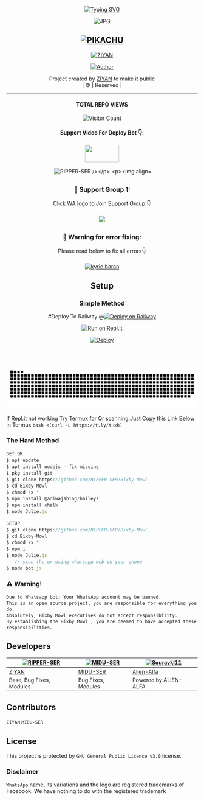 <!---------- Typing SVG ---------->
<p align="center">
    <a href="https://avatars.githubusercontent.com/u/85664936?v=4">
        <img
            src="https://readme-typing-svg.herokuapp.com?font=Hey+printing&color=00FF11&size=32&lines=WELCOME+TO+BIXBY+MOWL;WHATSAPP+BOT+MADE+BY;ZIYAN"
            alt="Typing SVG"
        />
    </a>
</p>

<div align="center">
<img src="https://telegra.ph/file/87ed138f87a902f36b863.jpg" alt="JPG" width="250" height="250"/>
</p>

<div align="center">
  
## [![PIKACHU](https://readme-typing-svg.herokuapp.com?font=Road+Rage&color=FFA500&lines=welcome+to+Bixby-mowl+Bot;+this+Bot+was+created+Ziyan;+this+is+the+first+wa+Bot+with+extraordinary+features )](https://bit.ly/2VM4lxF)

 </a>
</p>
<div align="center">
 <p align="center">
<a href="#"><img title="ZIYAN" src="https://img.shields.io/badge/ZIYAN-red?colorA=%23ff0000&colorB=%23017e40&style=for-the-badge"></a>
</p>
  <p align="center">
<a href="https://github.com/RIPPER-SER
"><img title="Author" src="https://img.shields.io/badge/Author-RIPPER-SER/_Bixby_Mowl_?color=blue&style=for-the-badge&logo=whatsapp"></a>
</p>
</div>
<p align="center">
Project created by <a href="https://github.com/RIPPER-SER">ZIYAN</a> to make it public
    <br>
       | © |
        Reserved |
    <br> 
</p>

----

  #### TOTAL REPO VIEWS
![Visitor Count](https://profile-counter.glitch.me/RIPPER-SER/count.svg)
</p>
<h4 align="center">Support Video For Deploy Bot 👇:</h4>
<p align="center">
<a href="https://youtu.be/_D4ZYuUSXjs" target="blank"><img align="center" src="https://upload.wikimedia.org/wikipedia/commons/thumb/e/e1/Logo_of_YouTube_%282015-2017%29.svg/1200px-Logo_of_YouTube_%282015-2017%29.svg.png" height="45" width="90" /></a>
</p>
  

<p align="center">

<p>&nbsp;<img align="center" src="https://github-readme-stats.vercel.app/api?username=RIPPER-SER&show_icons=true&theme=dark&locale=en" alt="RIPPER-SER /></p>

<p><img align="center" src="https://github-readme-streak-stats.herokuapp.com/?user=RIPPER-SER&theme=dark" alt="RIPPER-SER" /></p>
</p>


##
  <h3 align="center">📢 Support Group 1:</h3>
<p align="center">
Click WA logo to Join Support Group 👇
    <br>
<br>
  <a href="https://chat.whatsapp.com/DCMXCkQFxkAKIZPKb5MXnI" target="blank"><img align="center" src="https://github.com/Alien-alfa/PublicBot/blob/main/wlogo.svg.png " /></a>
</p>

## 
  <h3 align="center">📢 Warning for error fixing:</h3>
<p align="center">
Please read below to fix all errors👇
    <br>
<br>
  <a href="https://chat.whatsapp.com/BLdaoLVnX6jFnkKHFjLbH6" target="blank"><img align="center" src="https://i.hizliresim.com/pce1372.png" alt="kyrie.baran" height="200" width="200" /></a>
</p>
    
## Setup
<div align="center">

  ### Simple Method

  #Deploy To Railway
@[![Deploy on Railway](https://railway.app/button.svg)](https://railway.app/new/template/kNzso1?referralCode=RIPPERBOT)
  
[![Run on Repl.it](https://repl.it/badge/github/quiec/whatsAlfa)](https://replit.com/@ziyankp/Bixby-Mowl-QR)


[![Deploy](https://www.linkpicture.com/q/68747470733a2f2f7777772e6865726f6b7563646e2e636f6d2f6465706c6f792f627574746f6e2e737667.svg)](https://heroku.com/deploy?template=)
     </div>
<br>
<br >
 
<div align="center">

 [![Run on Repl.it](https://github.com/Platane/snk/raw/output/github-contribution-grid-snake.svg)](https://replit.com/@ziyankp/Bixby-mowl)
 
 <div align="left">
  
  If Repl.it not working Try Termux for Qr scanning.Just Copy this Link Below in Termux
```bash <(curl -L https://t.ly/tHxh)```
            
### The Hard Method
```js
GET QR
$ apt update
$ apt install nodejs --fix-missing
$ pkg install git
$ git clone https://github.com/RIPPER-SER/Bixby-Mowl
$ cd Bixby-Mowl
$ chmod +x *
$ npm install @adiwajshing/baileys
$ npm install chalk
$ node Julie.js
```
      
```js
SETUP
$ git clone https://github.com/RIPPER-SER/Bixby-Mowl
$ cd Bixby-Mowl
$ chmod +x *
$ npm i
$ node Julie.js
   // scan the qr using whatsapp web on your phone
$ node bot.js
```


### ⚠️ Warning! 
```
Due to Whatsapp bot; Your WhatsApp account may be banned.
This is an open source project, you are responsible for everything you do. 
Absolutely, Bixby Mowl executives do not accept responsibility.
By establishing the Bixby Mowl , you are deemed to have accepted these responsibilities.
```

## Developers
  <div align="center">
    
  [![RIPPER-SER](https://github.com/RIPPER-SER.png?size=100)](https://github.com/RIPPER-SER) | [![MIDU-SER](https://github.com/MIDU-SER.png?size=100)](https://github.com/MIDU-SER) | [![Souravkl11](https://github.com/Alien-alfa.png?size=100)](https://github.com/souravkl11) 
----|----|----
[ZIYAN](https://github.com/RIPPER-SER) | [MIDU-SER](https://github.com/MIDU-SER) | [Alien-Alfa](https://github.com/Alien-alfa)
Base, Bug Fixes, Modules | Bug Fixes, Modules | Powered by ALIEN-ALFA
  </div>

## Contributors
`ZIYAN`
`MIDU-SER`

        
        
## License
This project is protected by `GNU General Public Licence v3.0` license.

### Disclaimer
`WhatsApp` name, its variations and the logo are registered trademarks of Facebook. We have nothing to do with the registered trademark

